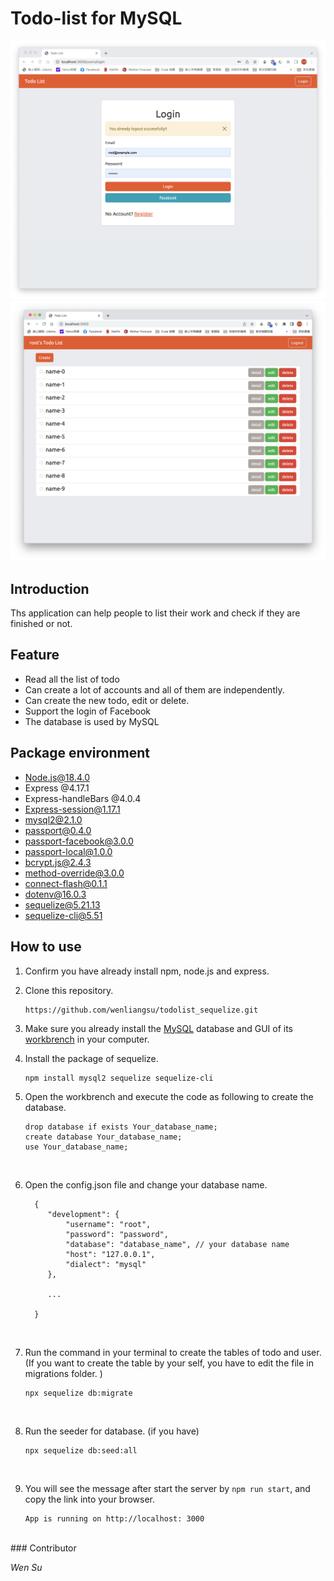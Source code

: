 # Todo-list for MySQL

![ScteenShot](/public/images/ScreenShot-1.png)
![ScteenShot](/public/images/ScreenShot-2.png)

## Introduction

Ths application can help people to list their work and check if they are finished or not.

## Feature

- Read all the list of todo
- Can create a lot of accounts and all of them are independently.
- Can create the new todo, edit or delete.
- Support the login of Facebook
- The database is used by MySQL

## Package environment

- Node.js@18.4.0
- Express @4.17.1
- Express-handleBars @4.0.4
- Express-session@1.17.1
- mysql2@2.1.0
- passport@0.4.0
- passport-facebook@3.0.0
- passport-local@1.0.0
- bcrypt.js@2.4.3
- method-override@3.0.0
- connect-flash@0.1.1
- dotenv@16.0.3
- sequelize@5.21.13
- sequelize-cli@5.51

## How to use

1. Confirm you have already install npm, node.js and express.
   <br />
2. Clone this repository.

   ```
   https://github.com/wenliangsu/todolist_sequelize.git
   ```

3. Make sure you already install the [MySQL](https://dev.mysql.com/downloads/mysql/) database and GUI of its [workbrench](https://dev.mysql.com/downloads/workbench/) in your computer.
   <br />
4. Install the package of sequelize.
   <br />

   ```
   npm install mysql2 sequelize sequelize-cli
   ```

5. Open the workbrench and execute the code as following to create the database.
   <br />

   ```
   drop database if exists Your_database_name;
   create database Your_database_name;
   use Your_database_name;
   ```

    <br />

6. Open the config.json file and change your database name.

   ```
     {
      	"development": {
      		"username": "root",
      		"password": "password",
      		"database": "database_name", // your database name
      		"host": "127.0.0.1",
      		"dialect": "mysql"
      	},

        ...

     }

   ```

   <br />

7. Run the command in your terminal to create the tables of todo and user.
   (If you want to create the table by your self, you have to edit the file in migrations folder. )
   <br />

   ```
   npx sequelize db:migrate
   ```

    <br />

8. Run the seeder for database. (if you have)
   ```
   npx sequelize db:seed:all
   ```
    <br />
9. You will see the message after start the server by `npm run start`, and copy the link into your browser.
   <br />
   ```
   App is running on http://localhost: 3000
   ```

 <br />
### Contributor

_Wen Su_
